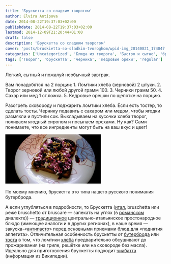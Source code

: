 ```yaml
---
title: 'Брускетта со сладким творогом'
author: Elvira Antipova
date: 2014-08-22T19:37:03+02:00
publishdate: 2014-08-22T19:37:03+02:00
lastmod: 2014-12-09T21:20:44+01:00
draft: false
description: 'Брускетта со сладким творогом'
cover: 'posts/bruskietta-so-sladkim-tvoroghom/wpid-img_20140821_174847.jpg'
categories: ['Uncategorized', 'Блюда из творога', 'Быстро и сытно', 'брускетта', 'ягодный сироп', 'Почти как от Джейми', 'Basic posts']
tags: ['Творог', 'брускетта', 'черника', 'кедровые орехи', 'regular']
---
```



Легкий, сытный и пожалуй необычный завтрак.
 
Вам понадобятся на 2 порции: 1. Ломтики хлеба (зерновой) 2 штуки. 2. Творог зерновой или любой другой грамм 100. 3. Черники грамм 50. 4. Сахар или мед 1 ст.ложка. 5. Кедровые орешки по щепотке на порцию.
 
Разогреть сковороду и поджарить ломтики хлеба. Если есть тостер, то сделать тосты. Чернику подавить с сахаром или медом, чтобы ягодки размякли и пустили сок. Выкладываем на кусочки хлеба творог, поливаем ягодный сиропом и посыпаем орехами. Ну как? Сами понимаете, что все ингредиенты могут быть на ваш вкус и цвет!
 
[![wpid-img_20140821_174847.jpg](wpid-img_20140821_174847-300x154.jpg)](wpid-img_20140821_174847.jpg)
 
По моему мнению, брускетта это типа нашего русского понимания бутерброда.
 
А если углубляться в подробности, то Брускетта ([итал.](https://ru.wikipedia.org/wiki/%D0%98%D1%82%D0%B0%D0%BB%D1%8C%D1%8F%D0%BD%D1%81%D0%BA%D0%B8%D0%B9_%D1%8F%D0%B7%D1%8B%D0%BA) bruschetta или реже bruschetto от bruscare — запекать на углях (в [романском](https://ru.wikipedia.org/wiki/%D0%AD%D0%BC%D0%B8%D0%BB%D0%B8%D1%8F-%D0%A0%D0%BE%D0%BC%D0%B0%D0%BD%D1%8C%D1%8F) диалекте)) — [традиционное](https://ru.wikipedia.org/wiki/%D0%98%D1%82%D0%B0%D0%BB%D1%8C%D1%8F%D0%BD%D1%81%D0%BA%D0%B0%D1%8F_%D0%BA%D1%83%D1%85%D0%BD%D1%8F) центрально-итальянское простонародное блюдо (имеющее аналоги и в других регионах), в наше время — закуска-«[антипасто](https://ru.wikipedia.org/wiki/%D0%90%D0%BD%D1%82%D0%B8%D0%BF%D0%B0%D1%81%D1%82%D0%BE)» перед основными приемами блюд для «поднятия аппетита». Отличительная особенность брускетты от [бутерброда](https://ru.wikipedia.org/wiki/%D0%91%D1%83%D1%82%D0%B5%D1%80%D0%B1%D1%80%D0%BE%D0%B4) или [тоста](https://ru.wikipedia.org/wiki/%D0%A2%D0%BE%D1%81%D1%82%D0%BE%D0%B2%D1%8B%D0%B9_%D1%85%D0%BB%D0%B5%D0%B1) в том, что ломтики [хлеба](https://ru.wikipedia.org/wiki/%D0%A5%D0%BB%D0%B5%D0%B1) предварительно обсушивают до прожаривания (на гриле, решётке или на сковороде без масла). Идеально для приготовления брускетты подходит [чиабатта](https://ru.wikipedia.org/wiki/%D0%A7%D0%B8%D0%B0%D0%B1%D0%B0%D1%82%D1%82%D0%B0) (информация из Википедии).

